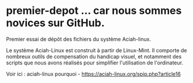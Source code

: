 # premier-depot ... car nous sommes novices sur GitHub.

Premier essai de dépôt des fichiers du système Aciah-linux.

Le système Aciah-Linux est construit à partir de Linux-Mint. Il comporte de nombreux outils de compensation du handicap visuel, et notamment des scripts que nous avons réalisés pour simplifier l'utilisation de l'ordinateur.

Voir ici : aciah-linux pourquoi - https://aciah-linux.org/spip.php?article16
